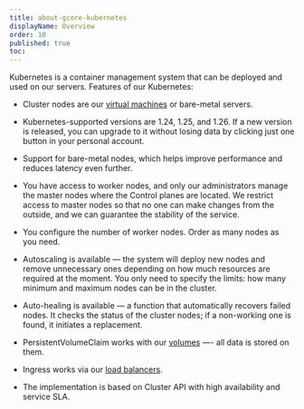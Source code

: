 ```yaml
---
title: about-gcore-kubernetes
displayName: Overview
order: 10
published: true
toc:
---
```

Kubernetes is a container management system that can be deployed and used on our servers. Features of our Kubernetes:

*   Cluster nodes are our [virtual machines](https://gcorelabs.com/cloud/compute-resources/) or bare-metal servers.
*   Kubernetes-supported versions are 1.24, 1.25, and 1.26. If a new version is released, you can upgrade to it without losing data by clicking just one button in your personal account.     
*   Support for bare-metal nodes, which helps improve performance and reduces latency even further.  
      
    
*   You have access to worker nodes, and only our administrators manage the master nodes where the Control planes are located. We restrict access to master nodes so that no one can make changes from the outside, and we can guarantee the stability of the service.  
      
    
*   You configure the number of worker nodes. Order as many nodes as you need.     
*   Autoscaling is available — the system will deploy new nodes and remove unnecessary ones depending on how much resources are required at the moment. You only need to specify the limits: how many minimum and maximum nodes can be in the cluster.     
*   Auto-healing is available — a function that automatically recovers failed nodes. It checks the status of the cluster nodes; if a non-working one is found, it initiates a replacement.  
      
    
*   PersistentVolumeClaim works with our [volumes](https://gcorelabs.com/support/articles/360010483477/) —- all data is stored on them.     
*   Ingress works via our [load balancers](https://gcorelabs.com/support/articles/360004523578/).  
      
    
*   The implementation is based on Cluster API with high availability and service SLA.